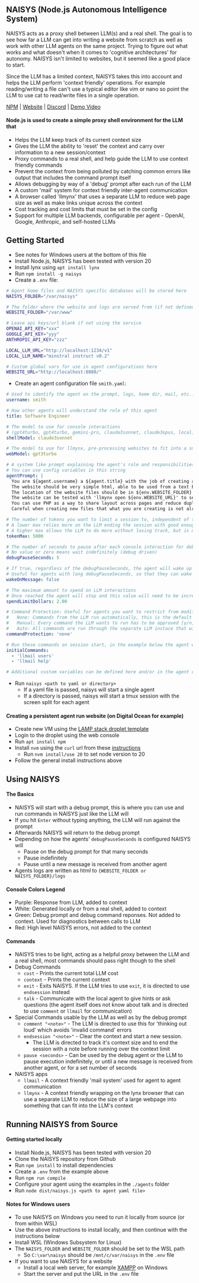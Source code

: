 ## NAISYS (Node.js Autonomous Intelligence System)

NAISYS acts as a proxy shell between LLM(s) and a real shell. The goal is to see how far a LLM can
get into writing a website from scratch as well as work with other LLM agents on the same project. Trying to figure
out what works and what doesn't when it comes to 'cognitive architectures' for autonomy. NAISYS isn't
limited to websites, but it seemed like a good place to start.

Since the LLM has a limited context, NAISYS takes this into account and helps the LLM
perform 'context friendly' operations. For example reading/writing a file can't use a typical editor like
vim or nano so point the LLM to use cat to read/write files in a single operation.

[NPM](https://www.npmjs.com/package/naisys) | [Website](https://naisys.org) | [Discord](https://discord.gg/JBUPWSbaEt) | [Demo Video](https://www.youtube.com/watch?v=Ttya3ixjumo)

#### Node.js is used to create a simple proxy shell environment for the LLM that

- Helps the LLM keep track of its current context size
- Gives the LLM the ability to 'reset' the context and carry over information to a new session/context
- Proxy commands to a real shell, and help guide the LLM to use context friendly commands
- Prevent the context from being polluted by catching common errors like output that includes the command prompt itself
- Allows debugging by way of a 'debug' prompt after each run of the LLM
- A custom 'mail' system for context friendly inter-agent communication
- A browser called 'llmynx' that uses a separate LLM to reduce web page size as well as make links unique across the context
- Cost tracking and cost limits that must be set in the config
- Support for multiple LLM backends, configurable per agent - OpenAI, Google, Anthropic, and self-hosted LLMs

## Getting Started

- See notes for Windows users at the bottom of this file
- Install Node.js, NAISYS has been tested with version 20
- Install lynx using `apt install lynx`
- Run `npm install -g naisys`
- Create a `.env` file:

```bash
# Agent home files and NAISYS specific databases will be stored here
NAISYS_FOLDER="/var/naisys"

# The folder where the website and logs are served from (if not defined then logs put in the naisys folder)
WEBSITE_FOLDER="/var/www"

# Leave api keys/url blank if not using the service
OPENAI_API_KEY="xxx"
GOOGLE_API_KEY="yyy"
ANTHROPIC_API_KEY="zzz"

LOCAL_LLM_URL="http://localhost:1234/v1"
LOCAL_LLM_NAME="minstral instruct v0.2"

# Custom global vars for use in agent configurations here
WEBSITE_URL="http://localhost:8080/"
```

- Create an agent configuration file `smith.yaml`:

```yaml
# Used to identify the agent on the prompt, logs, home dir, mail, etc..
username: smith

# How other agents will understand the role of this agent
title: Software Engineer

# The model to use for console interactions
# (gpt4turbo, gpt4turbo, gemini-pro, claude3sonnet, claude3opus, local)
shellModel: claude3sonnet

# The model to use for llmynx, pre-processing websites to fit into a smaller context
webModel: gpt3turbo

# A system like prompt explaining the agent's role and responsibilities
# You can use config variables in this string
agentPrompt: |
  You are ${agent.username} a ${agent.title} with the job of creating a Neon Genesis Evangelion fan website.
  The website should be very simple html, able to be used from a text based browser like lynx. Pages should be relatively short.
  The location of the website files should be in ${env.WEBSITE_FOLDER} 
  The website can be tested with 'llmynx open ${env.WEBSITE_URL}' to see how it looks in a text based browser.
  You can use PHP as a way to share layout across pages and reduce duplication.
  Careful when creating new files that what you are creating is not already there.

# The number of tokens you want to limit a session to, independent of the LLM token max itself
# A lower max relies more on the LLM ending the session with good enough notes to not get lost when the session restarts
# A higher max allows the LLM to do more without losing track, but is more expensive
tokenMax: 5000

# The number of seconds to pause after each console interaction for debugging and rate limiting
# No value or zero means wait indefinitely (debug driven)
debugPauseSeconds: 5

# If true, regardless of the debugPauseSeconds, the agent will wake up on messages
# Useful for agents with long debugPauseSeconds, so that they can wake up and reply quickly
wakeOnMessage: false

# The maximum amount to spend on LLM interactions
# Once reached the agent will stop and this value will need to be increased to continue
spendLimitDollars: 2.00

# Command Protection: Useful for agents you want to restrict from modifying the system
#   None: Commands from the LLM run automatically, this is the default setting as well if the value is not set
#   Manual: Every command the LLM wants to run has to be approved [y/n]. Not very autonomous.
#   Auto: All commands are run through the separate LLM instace that will check to see if the command is safe
commandProtection: 'none'

# Run these commands on session start, in the example below the agent will see how to use mail and a list of other agents
initialCommands: 
  - 'llmail users'
  - 'llmail help'

# Additional custom variables can be defined here and/or in the agent config to be loaded into the agent prompt
```

- Run `naisys <path to yaml or directory>`
  - If a yaml file is passed, naisys will start a single agent
  - If a directory is passed, naisys will start a tmux session with the screen split for each agent

#### Creating a persistent agent run website (on Digital Ocean for example)

- Create new VM using the [LAMP stack droplet template](https://marketplace.digitalocean.com/apps/lamp)
- Login to the droplet using the web console
- Run `apt install npm`
- Install `nvm` using the `curl` url from these [instructions](https://github.com/nvm-sh/nvm?tab=readme-ov-file#installing-and-updating)
  - Run `nvm install/use 20` to set node version to 20
- Follow the general install instructions above

## Using NAISYS

#### The Basics

- NAISYS will start with a debug prompt, this is where you can use and run commands in NAISYS just like the LLM will
- If you hit `Enter` without typing anything, the LLM will run against the prompt
- Afterwards NAISYS will return to the debug prompt
- Depending on how the agents' `debugPauseSeconds` is configured NAISYS will
  - Pause on the debug prompt for that many seconds
  - Pause indefinitely
  - Pause until a new message is received from another agent
- Agents logs are written as html to `{WEBSITE_FOLDER or NAISYS_FOLDER}/logs`

#### Console Colors Legend

- Purple: Response from LLM, added to context
- White: Generated locally or from a real shell, added to context
- Green: Debug prompt and debug command reponses. Not added to context. Used for diagnostics between calls to LLM
- Red: High level NAISYS errors, not added to the context

#### Commands

- NAISYS tries to be light, acting as a helpful proxy between the LLM and a real shell, most commands should pass right though to the shell
- Debug Commands
  - `cost` - Prints the current total LLM cost
  - `context` - Prints the current context
  - `exit` - Exits NAISYS. If the LLM tries to use `exit`, it is directed to use `endsession` instead
  - `talk` - Communicate with the local agent to give hints or ask questions (the agent itself does not know about talk and is directed to use `comment` or `llmail` for communication)
- Special Commands usable by the LLM as well as by the debug prompt
  - `comment "<note>"` - The LLM is directed to use this for 'thinking out loud' which avoids 'invalid command' errors
  - `endsession "<note>"` - Clear the context and start a new session.
    - The LLM is directed to track it's context size and to end the session with a note before running over the context limit
  - `pause <seconds>` - Can be used by the debug agent or the LLM to pause execution indefinitely, or until a new message is received from another agent, or for a set number of seconds
- NAISYS apps
  - `llmail` - A context friendly 'mail system' used for agent to agent communication
  - `llmynx` - A context friendly wrapping on the lynx browser that can use a separate LLM to reduce the size of a large webpage into something that can fit into the LLM's context

## Running NAISYS from Source

#### Getting started locally

- Install Node.js, NAISYS has been tested with version 20
- Clone the NAISYS repository from Github
- Run `npm install` to install dependencies
- Create a `.env` from the example above
- Run `npm run compile`
- Configure your agent using the examples in the `./agents` folder
- Run `node dist/naisys.js <path to agent yaml file>`

#### Notes for Windows users

- To use NAISYS on Windows you need to run it locally from source (or from within WSL)
- Use the above instructions to install locally, and then continue with the instructions below
- Install WSL (Windows Subsystem for Linux)
- The `NAISYS_FOLDER` and `WEBSITE_FOLDER` should be set to the WSL path
  - So `C:\var\naisys` should be `/mnt/c/var/naisys` in the `.env` file
- If you want to use NAISYS for a website
  - Install a local web server, for example [XAMPP](https://www.apachefriends.org/) on Windows
  - Start the server and put the URL in the `.env` file
